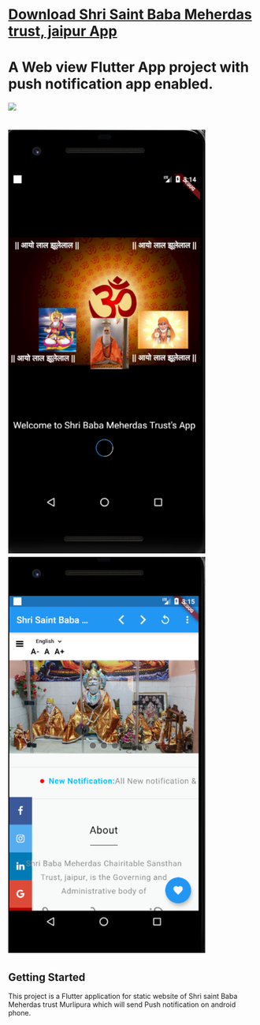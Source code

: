 # [Download Shri Saint Baba Meherdas trust, jaipur App](https://github.com/vaibhavhariaramani/mandir-app/raw/master/mandir%20app.apk)

# A Web view Flutter App project with push notification app enabled.
[<img width="350" align='center' src="https://archive.org/download/download-button-png/download-button-png.png">](https://github.com/vaibhavhariaramani/mandir-app/raw/master/mandir%20app.apk)


# [<img width="400" src="./mandir app 1.png">](https://github.com/vaibhavhariaramani/mandir-app/raw/master/mandir%20app.apk)      [<img width="400" src="mandir app 2.png">](https://github.com/vaibhavhariaramani/mandir-app/raw/master/mandir%20app.apk) 

## Getting Started

This project is a Flutter application for static website of Shri saint Baba Meherdas trust Murlipura which will send Push notification on android phone.
